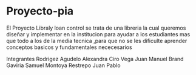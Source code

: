 # Proyecto-pia
El Proyecto Libraly loan control se trata de una libreria la cual queremos diseñar y implementar en la institucion para ayudar a los estudiantes mas que todo a los de la media tecnica ,para que no se les dificulte aprender conceptos basicos y fundamentales nececesarios

Integrantes
Rodrigez Agudelo Alexandra
Ciro Vega Juan Manuel
Brand Gaviria Samuel
Montoya Restrepo Juan Pablo
